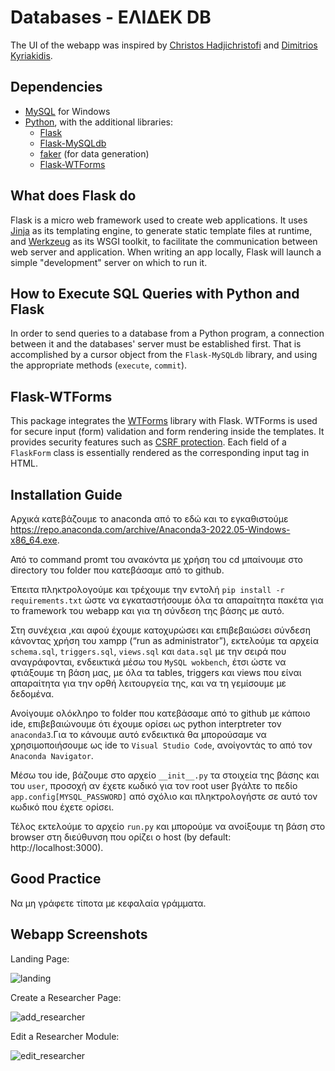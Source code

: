# Databases - ΕΛΙΔΕΚ DB

The UI of the webapp was inspired by [Christos Hadjichristofi](https://github.com/ChristosHadjichristofi) and [Dimitrios Kyriakidis](https://github.com/DimK19).

## Dependencies

 - [MySQL](https://www.mysql.com/) for Windows
 - [Python](https://www.python.org/downloads/), with the additional libraries:
    - [Flask](https://flask.palletsprojects.com/en/2.0.x/)
    - [Flask-MySQLdb](https://flask-mysqldb.readthedocs.io/en/latest/)
    - [faker](https://faker.readthedocs.io/en/master/) (for data generation)
    - [Flask-WTForms](https://flask-wtf.readthedocs.io/en/1.0.x/)

## What does Flask do

Flask is a micro web framework used to create web applications. It uses [Jinja](https://jinja.palletsprojects.com/en/3.0.x/) as its templating engine, to generate static template files at runtime, and [Werkzeug](https://www.palletsprojects.com/p/werkzeug/) as its WSGI toolkit, to facilitate the communication between web server and application. When writing an app locally, Flask will launch a simple "development" server on which to run it.

## How to Execute SQL Queries with Python and Flask

In order to send queries to a database from a Python program, a connection between it and the databases' server must be established first. That is accomplished by a cursor object from the `Flask-MySQLdb` library, and using the appropriate methods (`execute`, `commit`).

## Flask-WTForms

This package integrates the [WTForms](https://wtforms.readthedocs.io/en/3.0.x/) library with Flask. WTForms is used for secure input (form) validation and form rendering inside the templates. It provides security features such as [CSRF protection](https://en.wikipedia.org/wiki/Cross-site_request_forgery). Each field of a `FlaskForm` class is essentially rendered as the corresponding input tag in HTML.

## Installation Guide

Αρχικά κατεβάζουμε το anaconda από το εδώ και το εγκαθιστούμε https://repo.anaconda.com/archive/Anaconda3-2022.05-Windows-x86_64.exe.

Από το command promt του ανακόντα με χρήση του cd μπαίνουμε στο directory του folder που κατεβάσαμε από το github.

Έπειτα πληκτρολογούμε και τρέχουμε την εντολή `pip install -r requirements.txt` ώστε να εγκαταστήσουμε όλα τα απαραίτητα πακέτα για το framework του webapp και για τη σύνδεση της βάσης με αυτό.

Στη συνέχεια ,και αφού έχουμε κατοχυρώσει και επιβεβαιώσει σύνδεση κάνοντας χρήση του xampp (“run as administrator”), εκτελούμε τα αρχεία `schema.sql`, `triggers.sql`, `views.sql` και `data.sql` με την σειρά που αναγράφονται, ενδεικτικά μέσω του `MySQL wokbench`, έτσι ώστε να φτιάξουμε τη βάση μας, με όλα τα tables, triggers και views που είναι απαραίτητα για την ορθή λειτουργεία της, και να τη γεμίσουμε με δεδομένα.

Ανοίγουμε ολόκληρο το folder που κατεβάσαμε από το github με κάποιο ide, επιβεβαιώνουμε ότι έχουμε ορίσει ως python interptreter τον `anaconda3`.Για το κάνουμε αυτό ενδεικτικά θα μπορούσαμε να χρησιμοποιήσουμε ως ide το `Visual Studio Code`, ανοίγοντάς το από τον `Anaconda Navigator`.

Μέσω του ide, βάζουμε στο αρχείο  `__init__.py` τα στοιχεία της βάσης και του `user`, προσοχή αν έχετε κωδικό για τον root user βγάλτε το πεδίο `app.config[MYSQL_PASSWORD]` από σχόλιο και πληκτρολογήστε σε αυτό τον κωδικό που έχετε ορίσει. 

Τέλος εκτελούμε το αρχείο `run.py` και μπορούμε να ανοίξουμε τη βάση στο browser στη διεύθυνση που ορίζει ο host (by default: http://localhost:3000). 

## Good Practice

Να μη γράφετε τίποτα με κεφαλαία γράμματα.

## Webapp Screenshots

Landing Page: 

![landing](https://user-images.githubusercontent.com/96352707/172066935-45b3c8c7-42ab-425d-b294-c4683e14519e.jpeg)

Create a Researcher Page:

![add_researcher](https://user-images.githubusercontent.com/96352707/172066933-d9c87d29-adfd-4a59-a914-697e3669d07e.png)

Edit a Researcher Module:

![edit_researcher](https://user-images.githubusercontent.com/96352707/172066936-59ccdd40-b6b4-4570-8eb8-417b82ebf881.png)



